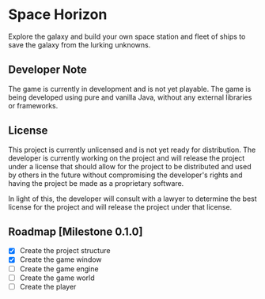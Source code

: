 # Space Horizon

Explore the galaxy and build your own space station and fleet of ships to
save the galaxy from the lurking unknowns.

## Developer Note

The game is currently in development and is not yet playable. The game is
being developed using pure and vanilla Java, without any external libraries
or frameworks.

## License

This project is currently unlicensed and is not yet ready for distribution. The
developer is currently working on the project and will release the project under
a license that should allow for the project to be distributed and used by others
in the future without compromising the developer's rights and having the project
be made as a proprietary software.

In light of this, the developer will consult with a lawyer to determine the best
license for the project and will release the project under that license.

## Roadmap [Milestone 0.1.0]

- [x] Create the project structure
- [x] Create the game window
- [ ] Create the game engine
- [ ] Create the game world
- [ ] Create the player
